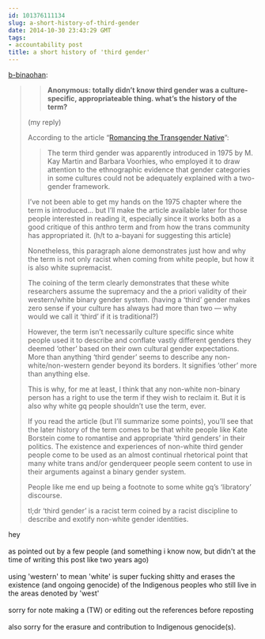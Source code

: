 ```yaml
---
id: 101376111134
slug: a-short-history-of-third-gender
date: 2014-10-30 23:43:29 GMT
tags:
- accountability post
title: a short history of 'third gender'
---
```

<p><a href="http://xd.binaohan.org/post/101363944233/a-short-history-of-third-gender" class="tumblr_blog">b-binaohan</a>:</p>

<blockquote><blockquote>
<p><strong>Anonymous: totally didn&#8217;t know third gender was a culture-specific, appropriateable thing. what&#8217;s the history of the term?</strong></p>
</blockquote>
<p>(my reply)</p>
<p>According to the article &#8220;<a href="http://muse.jhu.edu/login?auth=0&amp;type=summary&amp;url=/journals/journal_of_lesbian_and_gay_studies/v008/8.4towle.html">Romancing the Transgender Native</a>&#8221;: </p>
<blockquote><div>The term third gender was apparently introduced in 1975 by M. Kay Martin and Barbara Voorhies, who employed it to draw attention to the ethnographic evidence that gender categories in some cultures could not be adequately explained with a two-gender framework.</div></blockquote>
<p>I&#8217;ve not been able to get my hands on the 1975 chapter where the term is introduced&#8230; but I&#8217;ll make the article available later for those people interested in reading it, especially since it works both as a good critique of this anthro term and from how the trans community has appropriated it. (h/t to a-bayani for suggesting this article)</p>
<p>Nonetheless, this paragraph alone demonstrates just how and why the term is not only racist when coming from white people, but how it is also white supremacist. </p>
<p>The coining of the term clearly demonstrates that these white researchers assume the supremacy and the a priori validity of their western/white binary gender system. (having a &#8216;third&#8217; gender makes zero sense if your culture has always had more than two &#8212; why would we call it &#8216;third&#8217; if it is traditional?)</p>
<p>However, the term isn&#8217;t necessarily culture specific since white people used it to describe and conflate vastly different genders they deemed &#8216;other&#8217; based on their own cultural gender expectations. More than anything &#8216;third gender&#8217; seems to describe any non-white/non-western gender beyond its borders. It signifies &#8216;other&#8217; more than anything else. </p>
<p>This is why, for me at least, I think that any non-white non-binary person has a right to use the term if they wish to reclaim it. But it is also why white gq people shouldn&#8217;t use the term, ever. </p>
<p>If you read the article (but I&#8217;ll summarize some points), you&#8217;ll see that the later history of the term comes to be that white people like Kate Borstein come to romantise and appropriate &#8216;third genders&#8217; in their politics. The existence and experiences of non-white third gender people come to be used as an almost continual rhetorical point that many white trans and/or genderqueer people seem content to use in their arguments against a binary gender system. </p>
<p>People like me end up being a footnote to some white gq&#8217;s &#8216;libratory&#8217; discourse. </p>
<p>tl;dr &#8216;third gender&#8217; is a racist term coined by a racist discipline to describe and exotify non-white gender identities. </p></blockquote>

<p>hey<br/><br/>as pointed out by a few people (and something i know now, but didn't at the time of writing this post like two years ago)<br/><br/>using 'western' to mean 'white' is super fucking shitty and erases the existence (and ongoing genocide) of the Indigenous peoples who still live in the areas denoted by 'west' <br/><br/>sorry for note making a (TW) or editing out the references before reposting<br/><br/>also sorry for the erasure and contribution to Indigenous genocide(s).</p>